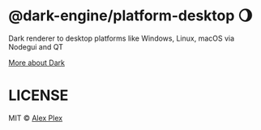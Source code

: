 # @dark-engine/platform-desktop 🌖

Dark renderer to desktop platforms like Windows, Linux, macOS via Nodegui and QT

[More about Dark](https://github.com/atellmer/dark)

# LICENSE

MIT © [Alex Plex](https://github.com/atellmer)

